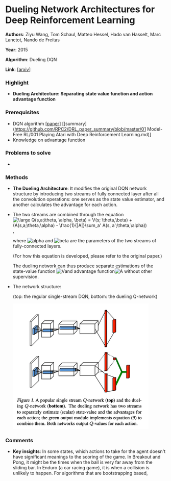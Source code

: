 # Dueling Network Architectures for Deep Reinforcement Learning

**Authors**: Ziyu Wang, Tom Schaul, Matteo Hessel, Hado van Hasselt, Marc Lanctot, Nando de Freitas

**Year**: 2015

**Algorithm**: Dueling DQN

**Link**: [[arxiv](https://arxiv.org/abs/1511.06581)]

### Highlight

- **Dueling Architecture: Separating state value function and action advantage function**

### Prerequisites

- DQN algorithm [[paper](https://www.cs.toronto.edu/~vmnih/docs/dqn.pdf)] [[summary](https://github.com/RPC2/DRL_paper_summary/blob/master/01 Model-Free RL/001 Playing Atari with Deep Reinforcement Learning.md)]
- Knowledge on advantage function

### Problems to solve

- 

### Methods

- **The Dueling Architecture**: It modifies the original DQN network structure by introducing two streams of fully connected layer after all the convolution operations: one serves as the state value estimator, and another calculates the advantage for each action.

- The two streams are combined through the equation <img src="https://latex.codecogs.com/svg.latex?\large&space;Q(s,a;\theta, \alpha, \beta) = V(s; \theta,\beta) + (A(s,a;\theta,\alpha) - \frac{1}{|A|}\sum_{a'} A(s, a';\theta,\alpha))" title="\large Q(s,a;\theta, \alpha, \beta) = V(s; \theta,\beta) + (A(s,a;\theta,\alpha) - \frac{1}{|A|}\sum_a' A(s, a';\theta,\alpha))" />, 

  where <img src="https://latex.codecogs.com/svg.latex?\large&space;\alpha" title="alpha" /> and <img src="https://latex.codecogs.com/svg.latex?\large&space;\beta" title="beta" /> are the parameters of the two streams of fully-connected layers.

  (For how this equation is developed, please refer to the original paper.)

  The dueling network can thus produce separate estimations of the state-value function <img src="https://latex.codecogs.com/svg.latex?V" title="V" />and advantage function<img src="https://latex.codecogs.com/svg.latex?A" title="A" /> without other supervision.

- The network structure:

  (top: the regular single-stream DQN, bottom: the dueling Q-network)

  ![algo](../imgs/003_1.png)

### Comments

- **Key insights**: In some states, which actions to take for the agent doesn't have significant meanings to the scoring of the game. In Breakout and Pong, it might be the times when the ball is very far away from the sliding bar. In Enduro (a car racing game), it is when a collision is unlikely to happen. For algorithms that are bootstrapping based, 